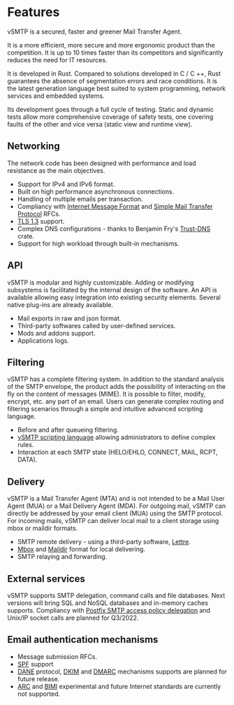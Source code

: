 # Features

vSMTP is a secured, faster and greener Mail Transfer Agent.

It is a more efficient, more secure and more ergonomic product than the competition. It is up to 10 times faster than its competitors and significantly reduces the need for IT resources.

It is developed in Rust. Compared to solutions developed in C / C ++, Rust guarantees the absence of segmentation errors and race conditions. It is the latest generation language best suited to system programming, network services and embedded systems.

Its development goes through a full cycle of testing. Static and dynamic tests allow more comprehensive coverage of safety tests, one covering faults of the other and vice versa (static view and runtime view).

## Networking

The network code has been designed with performance and load resistance as the main objectives.

- Support for IPv4 and IPv6 format.
- Built on high performance asynchronous connections.
- Handling of multiple emails per transaction.
- Compliancy with [Internet Message Format] and [Simple Mail Transfer Protocol] RFCs.
- [TLS 1.3] support.
- Complex DNS configurations - thanks to Benjamin Fry's [Trust-DNS] crate.
- Support for high workload through built-in mechanisms.


[Internet Message Format]: https://datatracker.ietf.org/doc/html/rfc5322
[Simple Mail Transfer Protocol]: https://datatracker.ietf.org/doc/html/rfc5321
[TLS 1.3]: https://datatracker.ietf.org/doc/html/rfc8446
[Trust-DNS]: https://github.com/bluejekyll/trust-dns

## API

vSMTP is modular and highly customizable.  Adding or modifying subsystems is facilitated by the internal design of the software. An API is available allowing easy integration into existing security elements. Several native plug-ins are already available.

- Mail exports in raw and json format.
- Third-party softwares called by user-defined services.
- Mods and addons support.
- Applications logs.

## Filtering

vSMTP has a complete filtering system. In addition to the standard analysis of the SMTP envelope, the product adds the possibility of interacting on the fly on the content of messages (MIME). It is possible to filter, modify, encrypt, etc. any part of an email. Users can generate complex routing and filtering scenarios through a simple and intuitive advanced scripting language.

- Before and after queueing filtering.
- [vSMTP scripting language] allowing administrators to define complex rules.
- Interaction at each SMTP state (HELO/EHLO, CONNECT, MAIL, RCPT, DATA).

[vSMTP Scripting Language]: reference/vSL/vsl.md

## Delivery

vSMTP is a Mail Transfer Agent (MTA) and is not intended to be a Mail User Agent (MUA) or a Mail Delivery Agent (MDA). For outgoing mail, vSMTP can directly be addressed by your email client (MUA) using the SMTP protocol. For incoming mails, vSMTP can deliver local mail to a client storage using mbox or maildir formats.

- SMTP remote delivery - using a third-party software, [Lettre].
- [Mbox] and [Maildir] format for local delivering.
- SMTP relaying and forwarding.

[Mbox]: https://datatracker.ietf.org/doc/html/rfc4155
[Maildir]: https://en.wikipedia.org/wiki/Maildir
[Lettre]: https://github.com/lettre/lettre

## External services

vSMTP supports SMTP delegation, command calls and file databases.
Next versions will bring SQL and NoSQL databases and in-memory caches supports. Compliancy with [Postfix SMTP access policy delegation] and Unix/IP socket calls are planned for Q3/2022.

[Postfix SMTP access policy delegation]: http://www.postfix.org/SMTPD_POLICY_README.html

## Email authentication mechanisms

- Message submission RFCs.
- [SPF] support
- [DANE] protocol, [DKIM] and [DMARC] mechanisms supports are planned for future release.
- [ARC] and [BIMI] experimental and future Internet standards are currently not supported.

[DANE]: https://www.rfc-editor.org/rfc/rfc7671.html 
[SPF]: https://www.rfc-editor.org/rfc/rfc7208.html
[DKIM]: https://www.rfc-editor.org/rfc/rfc6376.html
[DMARC]: https://www.rfc-editor.org/rfc/rfc7489.html
[ARC]: https://www.rfc-editor.org/rfc/rfc8617.html
[BIMI]: https://tools.ietf.org/id/draft-blank-ietf-bimi-00.html
